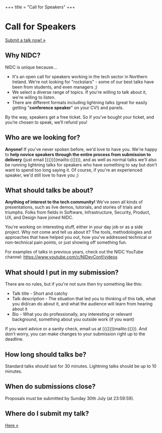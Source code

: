 +++
title = "Call for Speakers"
+++

# Call for Speakers

<a class="btn" href="{{<param cfpurl>}}">Submit a talk now! &raquo;</a>

## Why NIDC?

NIDC is unique because...

- It's an open call for speakers working in the tech sector in Northern Ireland. We're not looking for "rockstars" - some of our best talks have been from students, and even managers ;)
- We select a diverse range of topics. If you're willing to talk about it, we're willing to listen.
- There are different formats including lightning talks (great for easily getting "**conference speaker**" on your CV!) and panels. 

By the way, speakers get a free ticket. So if you’ve bought your ticket, and you’re chosen to speak, we’ll refund you!

## Who are we looking for?

**Anyone!** If you've never spoken before, we'd love to have you. We're happy to **help novice speakers through the entire process from submission to delivery** (just email [{{<param email>}}](mailto:{{<param email>}})), and as well as normal talks we'll also be running lightning talks for speakers who have something to say but don't want to spend too long saying it. Of course, if you're an experienced speaker, we'd still love to have you ;)

## What should talks be about?

**Anything of interest to the tech community!** We've seen all kinds of presentations, such as live demos, tutorials, and stories of trials and triumphs. Folks from fields in Software, Infrastructure, Security, Product, UX, and Design have joined NIDC.

You're working on interesting stuff, either in your day job or as a side project. Why not come and tell us about it? The tools, methodologies and approaches that have helped you out, how you've addressed technical or non-technical pain points, or just showing off something fun.

For examples of talks in previous years, check out the NIDC YouTube channel: https://www.youtube.com/c/NIDevConf/videos

## What should I put in my submission?

There are no rules, but if you're not sure then try something like this:

* Talk title - Short and catchy
* Talk description - The situation that led you to thinking of this talk, what you did/can do about it, and what the audience will learn from hearing about it
* Bio - What you do professionally, any interesting or relevant background, something about you outside work (if you want)

If you want advice or a sanity check, email us at [{{<param email>}}](mailto:{{<param email>}}). And don't worry, you can make changes to your submission right up to the deadline.

## How long should talks be?

Standard talks should last for 30 minutes. Lightning talks should be up to 10 minutes.

## When do submissions close?

Proposals must be submitted by Sunday 30th July (at 23:59:59).

## Where do I submit my talk?

<a class="btn" href="{{<param cfpurl>}}">Here &raquo;</a>
